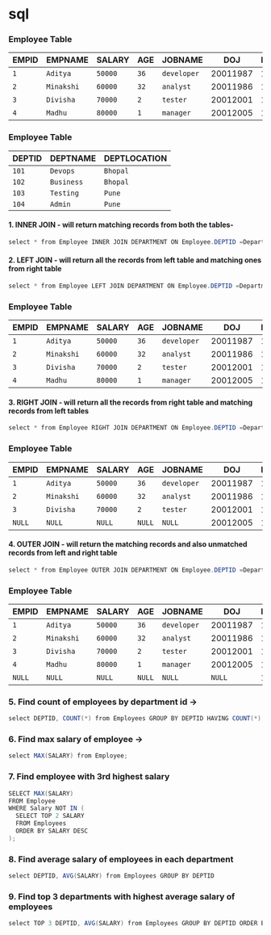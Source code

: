 # sql


### Employee Table
| EMPID | EMPNAME    | SALARY  | AGE  | JOBNAME     | DOJ       | DEPTID |
|-------|------------|---------|------|-------------|-----------|--------|
| `1`   | `Aditya`   | `50000` | `36` | `developer` | 20011987  | 101    |
| `2`   | `Minakshi` | `60000` | `32` | `analyst`   | 20011986  | 102    |     
| `3`   | `Divisha`  | `70000` | `2`  | `tester`    | 20012001  | 103    |
| `4`   | `Madhu`    | `80000` | `1`  | `manager`   | 20012005  | 105    |

### Employee Table
| DEPTID | DEPTNAME   | DEPTLOCATION | 
|--------|------------|--------------|
| `101`  | `Devops`   | `Bhopal`     | 
| `102`  | `Business` | `Bhopal`     | 
| `103`  | `Testing`  | `Pune`       |  
| `104`  | `Admin`    | `Pune`       |  


#### 1. INNER JOIN - will return matching records from both the tables-
```java
select * from Employee INNER JOIN DEPARTMENT ON Employee.DEPTID =Department.DEPTID
```

#### 2. LEFT JOIN - will return all the records from left table and matching ones from right table
```java
select * from Employee LEFT JOIN DEPARTMENT ON Employee.DEPTID =Department.DEPTID
```
### Employee Table
| EMPID | EMPNAME    | SALARY  | AGE  | JOBNAME     | DOJ      | DEPTID | DEPTNAME   | DEPTLOCATION |
|-------|------------|---------|------|-------------|----------|--------|------------|--------------|
| `1`   | `Aditya`   | `50000` | `36` | `developer` | 20011987 | 101    | `Devops`   | `Bhopal`     |
| `2`   | `Minakshi` | `60000` | `32` | `analyst`   | 20011986 | 102    | `Business` | `Bhopal`     |
| `3`   | `Divisha`  | `70000` | `2`  | `tester`    | 20012001 | 103    | `Testing`  | `Bhopal`     |
| `4`   | `Madhu`    | `80000` | `1`  | `manager`   | 20012005 | 104    | `NULL`     | `NULL`       |

#### 3. RIGHT JOIN - will return all the records from right table and matching records from left tables
```java
select * from Employee RIGHT JOIN DEPARTMENT ON Employee.DEPTID =Department.DEPTID
```

### Employee Table
| EMPID  | EMPNAME    | SALARY  | AGE    | JOBNAME     | DOJ      | DEPTID | DEPTNAME   | DEPTLOCATION |
|--------|------------|---------|--------|-------------|----------|--------|------------|--------------|
| `1`    | `Aditya`   | `50000` | `36`   | `developer` | 20011987 | 101    | `Devops`   | `Bhopal`     |
| `2`    | `Minakshi` | `60000` | `32`   | `analyst`   | 20011986 | 102    | `Business` | `Bhopal`     |
| `3`    | `Divisha`  | `70000` | `2`    | `tester`    | 20012001 | 103    | `Testing`  | `Bhopal`     |
| `NULL` | `NULL`     | `NULL`  | `NULL` | `NULL`      | 20012005 | 104    | `Admin`    | `Bhopal`     |


#### 4. OUTER JOIN - will return the matching records and also unmatched records from left and right table
```java
select * from Employee OUTER JOIN DEPARTMENT ON Employee.DEPTID =Department.DEPTID
```

### Employee Table
| EMPID | EMPNAME    | SALARY  | AGE  | JOBNAME     | DOJ      | DEPTID | DEPTNAME   | DEPTLOCATION |
|-------|------------|---------|------|-------------|----------|--------|------------|--------------|
| `1`   | `Aditya`   | `50000` | `36` | `developer` | 20011987 | 101    | `Devops`   | `Bhopal`     |
| `2`   | `Minakshi` | `60000` | `32` | `analyst`   | 20011986 | 102    | `Business` | `Bhopal`     |
| `3`   | `Divisha`  | `70000` | `2`  | `tester`    | 20012001 | 103    | `Testing`  | `Bhopal`     |
| `4`   | `Madhu`    | `80000` | `1`  | `manager`   | 20012005 | 104    | `NULL`     | `NULL`        |
|`NULL` | `NULL`     | `NULL`  |`NULL`| `NULL`      | `NULL`   | 105    | `Admin`    | `Bhopal`     |


### 5. Find count of employees by department id ->
```java
select DEPTID, COUNT(*) from Employees GROUP BY DEPTID HAVING COUNT(*) > 1;
```

### 6. Find max salary of employee ->
```java
select MAX(SALARY) from Employee;
```

### 7. Find employee with 3rd highest salary
```java
SELECT MAX(SALARY)
FROM Employee
WHERE Salary NOT IN (
  SELECT TOP 2 SALARY
  FROM Employees
  ORDER BY SALARY DESC
);
```

### 8. Find average salary of employees in each department
```java
select DEPTID, AVG(SALARY) from Employees GROUP BY DEPTID
```

### 9. Find top 3 departments with highest average salary of employees
```java
select TOP 3 DEPTID, AVG(SALARY) from Employees GROUP BY DEPTID ORDER BY AVG(SALARY) DESC;
```


